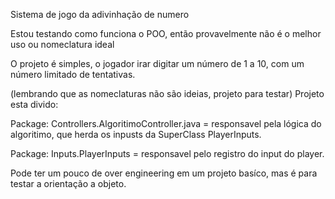 Sistema de jogo da adivinhação de numero

Estou testando como funciona o POO, então provavelmente não é o melhor uso ou nomeclatura ideal

O projeto é simples, o jogador irar digitar um número de 1 a 10, com um número limitado de tentativas.

(lembrando que as nomeclaturas não são ideias, projeto para testar)
Projeto esta divido:

Package: Controllers.AlgoritimoController.java = responsavel pela lógica do algoritimo, que herda os inpusts da
SuperClass PlayerInputs.

Package: Inputs.PlayerInputs = responsavel pelo registro do input do player.

Pode ter um pouco de over engineering em um projeto basíco, mas é para testar a orientação a objeto.

